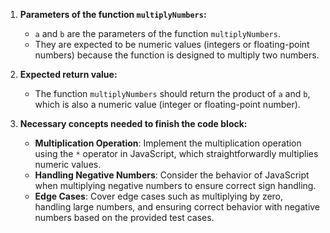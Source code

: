 1. **Parameters of the function `multiplyNumbers`:**

   - `a` and `b` are the parameters of the function `multiplyNumbers`.
   - They are expected to be numeric values (integers or floating-point numbers) because the function is designed to multiply two numbers.

2. **Expected return value:**

   - The function `multiplyNumbers` should return the product of `a` and `b`, which is also a numeric value (integer or floating-point number).

3. **Necessary concepts needed to finish the code block:**
   - **Multiplication Operation**: Implement the multiplication operation using the `*` operator in JavaScript, which straightforwardly multiplies numeric values.
   - **Handling Negative Numbers**: Consider the behavior of JavaScript when multiplying negative numbers to ensure correct sign handling.
   - **Edge Cases**: Cover edge cases such as multiplying by zero, handling large numbers, and ensuring correct behavior with negative numbers based on the provided test cases.
